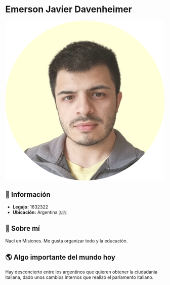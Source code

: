 # Emerson Javier Davenheimer

![Mi foto](foto-perfil.png)

## 📌 Información  
- **Legajo:** 1632322  
- **Ubicación:** Argentina 🇦🇷  
  

## 📌 Sobre mí  
Nací en Misiones. Me gusta organizar todo y la educación.


## 🌎 Algo importante del mundo hoy  
Hay desconcierto entre los argentinos que quieren obtener la ciudadania italiana, dado unos cambios internos que realizó el parlamento italiano.  
